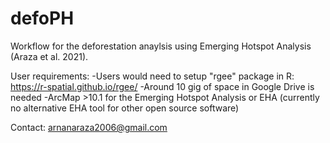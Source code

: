 # defoPH

Workflow for the deforestation anaylsis using Emerging Hotspot Analysis (Araza et al. 2021). 

User requirements:
-Users would need to setup "rgee" package in R: https://r-spatial.github.io/rgee/
-Around 10 gig of space in Google Drive is needed
-ArcMap >10.1 for the Emerging Hotspot Analysis or EHA (currently no alternative EHA tool for other open source software)

Contact: arnanaraza2006@gmail.com

